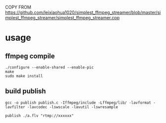 COPY FROM https://github.com/leixiaohua1020/simplest_ffmpeg_streamer/blob/master/simplest_ffmpeg_streamer/simplest_ffmpeg_streamer.cpp

# usage


## ffmpeg compile 

```
./configure --enable-shared --enable-pic
make
sudo make install
```

## build publish

`gcc -o publish publish.c -Iffmpeg/include -Lffmpeg/lib/ -lavformat -lavfilter -lavcodec -lswscale -lavutil -lswresample`

`publish ./a.flv "rtmp://xxxxxx"`
